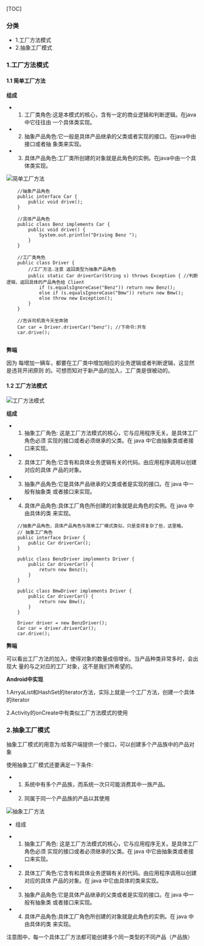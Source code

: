 [TOC]

### 分类

- 1.工厂方法模式
- 2.抽象工厂模式


### 1.工厂方法模式

#### 1.1 简单工厂方法

**组成**
 
- 1) 工厂类角色:这是本模式的核心，含有一定的商业逻辑和判断逻辑。在java中它往往由 一个具体类实现。
- 2) 抽象产品角色:它一般是具体产品继承的父类或者实现的接口。在java中由接口或者抽 象类来实现。
- 3) 具体产品角色:工厂类所创建的对象就是此角色的实例。在java中由一个具体类实现。

![简单工厂方法](https://github.com/sparkfengbo/AndroidNotes/blob/master/PictureRes/SJMS/%E7%AE%80%E5%8D%95%E5%B7%A5%E5%8E%82%E6%96%B9%E6%B3%95.png?raw=true)

```
	//抽象产品角色
    public interface Car {
        public void drive();
    }

    //具体产品角色
    public class Benz implements Car {
        public void drive() {
            System.out.println("Driving Benz ");
        }
    }

    //工厂类角色
    public class Driver {
        //工厂方法.注意 返回类型为抽象产品角色
        public static Car driverCar(String s) throws Exception { //判断逻辑，返回具体的产品角色给 Client
            if (s.equalsIgnoreCase("Benz")) return new Benz();
            else if (s.equalsIgnoreCase("Bmw")) return new Bmw();
            else throw new Exception();
        }
    }

    //告诉司机我今天坐奔驰
    Car car = Driver.driverCar("benz"); //下命令:开车
    car.drive();


```

**弊端**

因为 每增加一辆车，都要在工厂类中增加相应的业务逻辑或者判断逻辑，这显然是违背开闭原则 的。可想而知对于新产品的加入，工厂类是很被动的。

#### 1.2 工厂方法模式

![工厂方法模式](https://github.com/sparkfengbo/AndroidNotes/blob/master/PictureRes/SJMS/%E5%B7%A5%E5%8E%82%E6%96%B9%E6%B3%95.png?raw=true)

**组成**
 
 
- 1) 抽象工厂角色: 这是工厂方法模式的核心，它与应用程序无关。是具体工厂角色必须
实现的接口或者必须继承的父类。在 java 中它由抽象类或者接口来实现。
- 2) 具体工厂角色:它含有和具体业务逻辑有关的代码。由应用程序调用以创建对应的具体
产品的对象。
- 3) 抽象产品角色:它是具体产品继承的父类或者是实现的接口。在 java 中一般有抽象类 或者接口来实现。
- 4) 具体产品角色:具体工厂角色所创建的对象就是此角色的实例。在 java 中由具体的类 来实现。

```
	//抽象产品角色，具体产品角色与简单工厂模式类似，只是变得复杂了些，这里略。
    // 抽象工厂角色
    public interface Driver {
        public Car driverCar();
    }

    public class BenzDriver implements Driver {
        public Car driverCar() {
            return new Benz();
        }
    }

    public class BmwDriver implements Driver {
        public Car driverCar() {
            return new Bmw();
        }
    }

    Driver driver = new BenzDriver(); 
    Car car = driver.driverCar(); 
    car.drive();
```

**弊端**

可以看出工厂方法的加入，使得对象的数量成倍增长。当产品种类非常多时，会出现大 量的与之对应的工厂对象，这不是我们所希望的。

**Android中实现**

1.ArryaList和HashSet的iterator方法，实际上就是一个工厂方法，创建一个具体的iterator

2.Activity的onCreate中有类似工厂方法模式的使用


### 2.抽象工厂模式

抽象工厂模式的用意为:给客户端提供一个接口，可以创建多个产品族中的产品对象

使用抽象工厂模式还要满足一下条件:

- 1) 系统中有多个产品族，而系统一次只可能消费其中一族产品。
- 2) 同属于同一个产品族的产品以其使用


![抽象工厂方法](https://github.com/sparkfengbo/AndroidNotes/blob/master/PictureRes/SJMS/%E6%8A%BD%E8%B1%A1%E6%96%B9%E6%B3%95%E6%A8%A1%E5%BC%8F.png?raw=true)

- 组成


- 1) 抽象工厂角色: 这是工厂方法模式的核心，它与应用程序无关。是具体工厂角色必须
实现的接口或者必须继承的父类。在 java 中它由抽象类或者接口来实现。
- 2) 具体工厂角色:它含有和具体业务逻辑有关的代码。由应用程序调用以创建对应的具体
产品的对象。在 java 中它由具体的类来实现。
- 3) 抽象产品角色:它是具体产品继承的父类或者是实现的接口。在 java 中一般有抽象类
或者接口来实现。
- 4) 具体产品角色:具体工厂角色所创建的对象就是此角色的实例。在 java 中由具体的类
来实现。



注意图中，每一个具体工厂方法都可能创建多个同一类型的不同产品（产品族）



